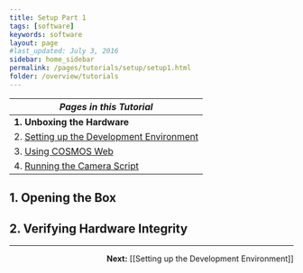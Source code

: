 ```yaml
---
title: Setup Part 1
tags: [software]
keywords: software
layout: page
#last_updated: July 3, 2016
sidebar: home_sidebar
permalink: /pages/tutorials/setup/setup1.html
folder: /overview/tutorials
---
```


| _Pages in this Tutorial_                                  |
| --------------------------------------------------------- |
| **1. Unboxing the Hardware**                              |
| 2. [Setting up the Development Environment](setup2.html)  |
| 3. [Using COSMOS Web](setup3.html)                        |
| 4. [Running the Camera Script](setup4.html)               |


## 1. Opening the Box

## 2. Verifying Hardware Integrity


---------------------------------------------------------------------------------------------------------------------------------------------

<div align="right">

**Next:** [[Setting up the Development Environment]]

</div>